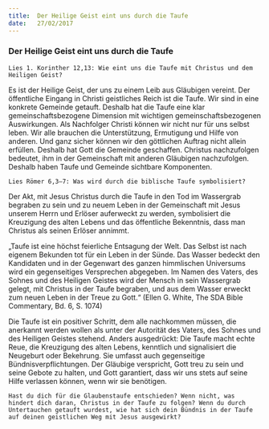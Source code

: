 ```yaml
---
title:  Der Heilige Geist eint uns durch die Taufe
date:   27/02/2017
---
```


### Der Heilige Geist eint uns durch die Taufe 

`Lies 1. Korinther 12,13: Wie eint uns die Taufe mit Christus und dem Heiligen Geist?` 

Es ist der Heilige Geist, der uns zu einem Leib aus Gläubigen vereint. Der öffentliche Eingang in Christi geistliches Reich ist die Taufe. Wir sind in eine konkrete Gemeinde getauft. Deshalb hat die Taufe eine klar gemeinschaftsbezogene Dimension mit wichtigen gemeinschaftsbezogenen Auswirkungen. Als Nachfolger Christi können wir nicht nur für uns selbst leben. Wir alle brauchen die Unterstützung, Ermutigung und Hilfe von anderen. Und ganz sicher können wir den göttlichen Auftrag nicht allein erfüllen. Deshalb hat Gott die Gemeinde geschaffen. Christus nachzufolgen bedeutet, ihm in der Gemeinschaft mit anderen Gläubigen nachzufolgen. Deshalb haben Taufe und Gemeinde sichtbare Komponenten. 

`Lies Römer 6,3–7: Was wird durch die biblische Taufe symbolisiert?` 

Der Akt, mit Jesus Christus durch die Taufe in den Tod im Wassergrab begraben zu sein und zu neuem Leben in der Gemeinschaft mit Jesus unserem Herrn und Erlöser auferweckt zu werden, symbolisiert die Kreuzigung des alten Lebens und das öffentliche Bekenntnis, dass man Christus als seinen Erlöser annimmt. 

„Taufe ist eine höchst feierliche Entsagung der Welt. Das Selbst ist nach eigenem Bekunden tot für ein Leben in der Sünde. Das Wasser bedeckt den Kandidaten und in der Gegenwart des ganzen himmlischen Universums wird ein gegenseitiges Versprechen abgegeben. Im Namen des Vaters, des Sohnes und des Heiligen Geistes wird der Mensch in sein Wassergrab gelegt, mit Christus in der Taufe begraben, und aus dem Wasser erweckt zum neuen Leben in der Treue zu Gott.“ (Ellen G. White, The SDA Bible Commentary, Bd. 6, S. 1074) 

Die Taufe ist ein positiver Schritt, dem alle nachkommen müssen, die anerkannt werden wollen als unter der Autorität des Vaters, des Sohnes und des Heiligen Geistes stehend. Anders ausgedrückt: Die Taufe macht echte Reue, die Kreuzigung des alten Lebens, kenntlich und signalisiert die Neugeburt oder Bekehrung. Sie umfasst auch gegenseitige Bündnisverpflichtungen. Der Gläubige verspricht, Gott treu zu sein und seine Gebote zu halten, und Gott garantiert, dass wir uns stets auf seine Hilfe verlassen können, wenn wir sie benötigen. 

`Hast du dich für die Glaubenstaufe entschieden? Wenn nicht, was hindert dich daran, Christus in der Taufe zu folgen? Wenn du durch Untertauchen getauft wurdest, wie hat sich dein Bündnis in der Taufe auf deinen geistlichen Weg mit Jesus ausgewirkt?` 
